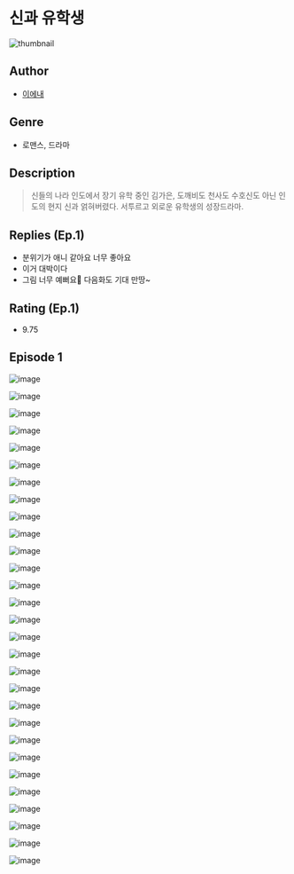 # 신과 유학생
![thumbnail](https://image-comic.pstatic.net/user_contents_data/challenge_comic/2023/05/24/323738/upload_4050478126024898360_480x623.jpeg)

## Author
- [이에내](https://comic.naver.com/artistTitle?id=323738)

## Genre
- 로맨스, 드라마

## Description
> 신들의 나라 인도에서 장기 유학 중인 김가은, 도깨비도 천사도 수호신도 아닌 인도의 현지 신과 얽혀버렸다. 서투르고 외로운 유학생의 성장드라마.

## Replies (Ep.1)
- 분위기가 애니 같아요 너무 좋아요
- 이거 대박이다
- 그림 너무 예뻐요💚 다음화도 기대 만땅~

## Rating (Ep.1)
- 9.75

## Episode 1
![image](https://image-comic.pstatic.net/user_contents_data/challenge_comic/2023/05/25/323738/upload_3618417146467870000.jpeg)

![image](https://image-comic.pstatic.net/user_contents_data/challenge_comic/2023/05/25/323738/upload_3473741387732890425.jpeg)

![image](https://image-comic.pstatic.net/user_contents_data/challenge_comic/2023/05/25/323738/upload_7233171745622537016.jpeg)

![image](https://image-comic.pstatic.net/user_contents_data/challenge_comic/2023/05/25/323738/upload_7149856256456746037.jpeg)

![image](https://image-comic.pstatic.net/user_contents_data/challenge_comic/2023/05/25/323738/upload_3618469919469025077.jpeg)

![image](https://image-comic.pstatic.net/user_contents_data/challenge_comic/2023/05/25/323738/upload_7147882448370741350.jpeg)

![image](https://image-comic.pstatic.net/user_contents_data/challenge_comic/2023/05/25/323738/upload_3486122992552128868.jpeg)

![image](https://image-comic.pstatic.net/user_contents_data/challenge_comic/2023/05/25/323738/upload_7291385388838694964.jpeg)

![image](https://image-comic.pstatic.net/user_contents_data/challenge_comic/2023/05/25/323738/upload_4048795659307934263.jpeg)

![image](https://image-comic.pstatic.net/user_contents_data/challenge_comic/2023/05/25/323738/upload_7364004837562921777.jpeg)

![image](https://image-comic.pstatic.net/user_contents_data/challenge_comic/2023/05/25/323738/upload_7004563491310220643.jpeg)

![image](https://image-comic.pstatic.net/user_contents_data/challenge_comic/2023/05/25/323738/upload_7219331983115105841.jpeg)

![image](https://image-comic.pstatic.net/user_contents_data/challenge_comic/2023/05/25/323738/upload_4048794778104706916.jpeg)

![image](https://image-comic.pstatic.net/user_contents_data/challenge_comic/2023/05/25/323738/upload_7075776468000269876.jpeg)

![image](https://image-comic.pstatic.net/user_contents_data/challenge_comic/2023/05/25/323738/upload_4134649044870115889.jpeg)

![image](https://image-comic.pstatic.net/user_contents_data/challenge_comic/2023/05/25/323738/upload_4048793472414789732.jpeg)

![image](https://image-comic.pstatic.net/user_contents_data/challenge_comic/2023/05/25/323738/upload_3904963036412207970.jpeg)

![image](https://image-comic.pstatic.net/user_contents_data/challenge_comic/2023/05/25/323738/upload_7292844243938261348.jpeg)

![image](https://image-comic.pstatic.net/user_contents_data/challenge_comic/2023/05/25/323738/upload_3618137848902280759.jpeg)

![image](https://image-comic.pstatic.net/user_contents_data/challenge_comic/2023/05/25/323738/upload_3618132351397410660.jpeg)

![image](https://image-comic.pstatic.net/user_contents_data/challenge_comic/2023/05/25/323738/upload_3689917267323347302.jpeg)

![image](https://image-comic.pstatic.net/user_contents_data/challenge_comic/2023/05/25/323738/upload_3847824745662920294.jpeg)

![image](https://image-comic.pstatic.net/user_contents_data/challenge_comic/2023/05/25/323738/upload_7004561111968397617.jpeg)

![image](https://image-comic.pstatic.net/user_contents_data/challenge_comic/2023/05/25/323738/upload_7005407710084817250.jpeg)

![image](https://image-comic.pstatic.net/user_contents_data/challenge_comic/2023/05/25/323738/upload_3630238167709464376.jpeg)

![image](https://image-comic.pstatic.net/user_contents_data/challenge_comic/2023/05/25/323738/upload_7292792785146700131.jpeg)

![image](https://image-comic.pstatic.net/user_contents_data/challenge_comic/2023/05/25/323738/upload_7365464787108061537.jpeg)

![image](https://image-comic.pstatic.net/user_contents_data/challenge_comic/2023/05/25/323738/upload_7147319678685570612.jpeg)

![image](https://image-comic.pstatic.net/user_contents_data/challenge_comic/2023/05/25/323738/upload_3918755530052810808.jpeg)
